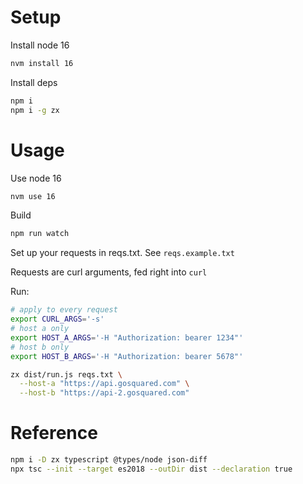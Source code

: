 # Setup
Install node 16

```bash
nvm install 16
```

Install deps

```bash
npm i
npm i -g zx
```

# Usage
Use node 16
```bash
nvm use 16
```

Build

```bash
npm run watch
```

Set up your requests in reqs.txt. See `reqs.example.txt`

Requests are curl arguments, fed right into `curl`

Run:
```bash
# apply to every request
export CURL_ARGS='-s'
# host a only
export HOST_A_ARGS='-H "Authorization: bearer 1234"'
# host b only
export HOST_B_ARGS='-H "Authorization: bearer 5678"'

zx dist/run.js reqs.txt \
  --host-a "https://api.gosquared.com" \
  --host-b "https://api-2.gosquared.com"
```

# Reference
```bash
npm i -D zx typescript @types/node json-diff
npx tsc --init --target es2018 --outDir dist --declaration true
```
